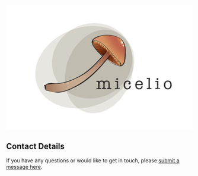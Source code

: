 <head>
    <link rel="stylesheet" type="text/css" href="styles.css">
</head>
<div style="text-align:center">
    <img src="./_static/logo.png" alt="Logo">
</div>

## Contact Details

If you have any questions or would like to get in touch, please [submit a message here](https://github.com/Micelio/micelio.github.io/issues/new).


